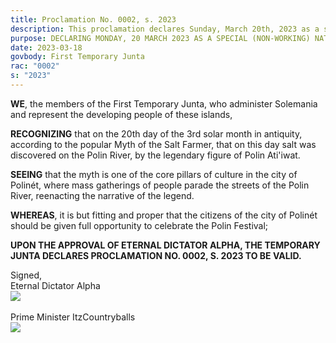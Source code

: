 ```yaml
---
title: Proclamation No. 0002, s. 2023
description: This proclamation declares Sunday, March 20th, 2023 as a special non-working holiday in the city of Polinét, Leeyland Territory.
purpose: DECLARING MONDAY, 20 MARCH 2023 AS A SPECIAL (NON-WORKING) NATIONAL HOLIDAY IN THE CITY OF POLINÉT.
date: 2023-03-18
govbody: First Temporary Junta
rac: "0002"
s: "2023"
---
```


<p>
<b><span class="text-3xl font-bold">W</span>E</b>, the members of the First Temporary Junta, who administer Solemania and represent the developing people of these islands,

**RECOGNIZING** that on the 20th day of the 3rd solar month in antiquity, according to the popular Myth of the Salt Farmer, that on this day salt was discovered on the Polin River, by the legendary figure of Polin Ati'iwat.

**SEEING** that the myth is one of the core pillars of culture in the city of Polinét, where mass gatherings of people parade the streets of the Polin River, reenacting the narrative of the legend. 

**WHEREAS**, it is but fitting and proper that the citizens of the city of Polinét should be given full opportunity to celebrate the Polin Festival;

**UPON THE APPROVAL OF ETERNAL DICTATOR ALPHA, THE TEMPORARY JUNTA DECLARES PROCLAMATION NO. 0002, S. 2023 TO BE VALID.**
</p>

<div class="grid text-right">
    Signed,
    <div class="block">
        Eternal Dictator Alpha<br>
        <img src="/assets/img/Alpha-sig.png" class="h-12 w-auto float-right block">
    </div>
    <br>
    <div class="block">
        Prime Minister ItzCountryballs<br>
        <img src="/assets/img/Itz-sig.png" class="h-12 w-auto float-right block">
    </div>
</div>